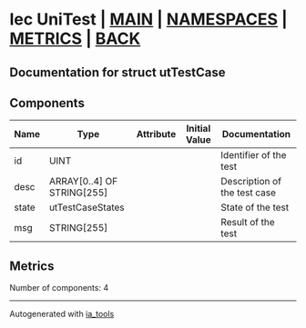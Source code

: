 # Iec UniTest | [MAIN] | [NAMESPACES] | [METRICS] | [BACK]  

## Documentation for struct utTestCase  

## Components  

| Name | Type | Attribute | Initial Value | Documentation |
| ---- | ---- | --------- | ------------- | ------------- |
|id|UINT|||Identifier of the test|  
|desc|ARRAY[0..4] OF STRING[255]|||Description of the test case|  
|state|utTestCaseStates|||State of the test|  
|msg|STRING[255]|||Result of the test|  

## Metrics  

Number of components: 4  

---
Autogenerated with [ia_tools](https://github.com/tkucic/ia_tools)

[MAIN]: ../../../../index.md
[NAMESPACES]: ../../nsList.md
[METRICS]: ../../../metrics.md
[BACK]: ../nsMain.md
